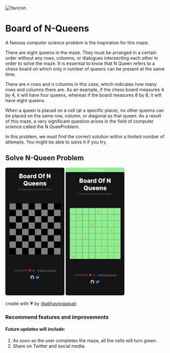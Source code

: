 ![favicon](./public/favicon.ico)
# Board of N-Queens
A famous computer science problem is the inspiration for this maze.

There are eight queens in the maze. They must be arranged in a certain order without any rows, columns, or dialogues intersecting each other in order to solve the maze.
It is essential to know that N Queen refers to a chess board on which only n number of queens can be present at the same time.

There are n rows and n columns in this case, which indicates how many rows and columns there are. As an example, if the chess board measures 4 by 4, it will have four queens, whereas if the board measures 8 by 8, it will have eight queens. 

When a queen is placed on a cell (at a specific place), no other queens can be placed on the same row, column, or diagonal as that queen. As a result of this maze, a very significant question arises in the field of computer science called the N QueeProblem.

In this problem, we must find the correct solution within a limited number of attempts. You might be able to solve it if you try.
## Solve N-Queen Problem
<img src="./public/screenshots/mobile.png" height="400px" alt="maze"
style="border-radius: 5px;"/>
<img src="./public/screenshots/mobilewon.png" height="400px" alt="maze"
style="border-radius: 5px;"/>

create with 💗 by [@abhayprajapati](https://twitter.com/abhayprajapati_)

### Recommend features and improvements 
#### Future updates will include:
1. As soon as the user completes the maze, all the cells will turn green.
2. Share on Twitter and social media.